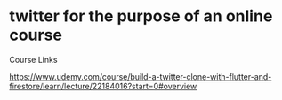 # twitter for the purpose of an online course 

Course Links

https://www.udemy.com/course/build-a-twitter-clone-with-flutter-and-firestore/learn/lecture/22184016?start=0#overview
